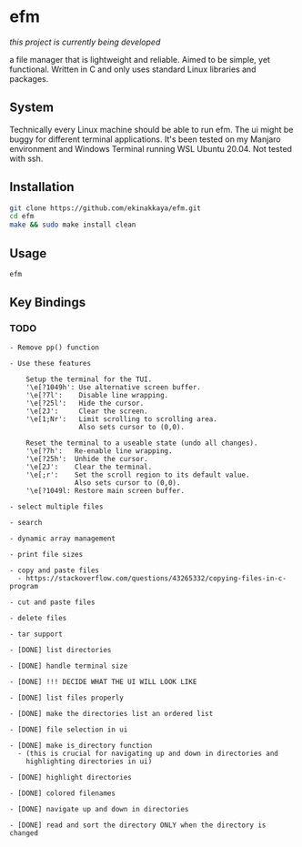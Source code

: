 # efm

*this project is currently being developed*

a file manager that is lightweight and reliable. Aimed to be simple, yet functional.
Written in C and only uses standard Linux libraries and packages.

## System

Technically every Linux machine should be able to run efm. The ui might be buggy for different terminal applications. It's been tested on my Manjaro environment and Windows Terminal running WSL Ubuntu 20.04. Not tested with ssh.

## Installation

```sh
git clone https://github.com/ekinakkaya/efm.git
cd efm
make && sudo make install clean
```

## Usage

```sh
efm
```

## Key Bindings



### TODO
```
- Remove pp() function

- Use these features
    
    Setup the terminal for the TUI.
    '\e[?1049h': Use alternative screen buffer.
    '\e[?7l':    Disable line wrapping.
    '\e[?25l':   Hide the cursor.
    '\e[2J':     Clear the screen.
    '\e[1;Nr':   Limit scrolling to scrolling area.
                 Also sets cursor to (0,0).
    
    Reset the terminal to a useable state (undo all changes).
    '\e[?7h':   Re-enable line wrapping.
    '\e[?25h':  Unhide the cursor.
    '\e[2J':    Clear the terminal.
    '\e[;r':    Set the scroll region to its default value.
                Also sets cursor to (0,0).
    '\e[?1049l: Restore main screen buffer.

- select multiple files

- search

- dynamic array management

- print file sizes

- copy and paste files
  - https://stackoverflow.com/questions/43265332/copying-files-in-c-program

- cut and paste files

- delete files

- tar support

- [DONE] list directories

- [DONE] handle terminal size

- [DONE] !!! DECIDE WHAT THE UI WILL LOOK LIKE

- [DONE] list files properly

- [DONE] make the directories list an ordered list

- [DONE] file selection in ui

- [DONE] make is_directory function
  - (this is crucial for navigating up and down in directories and
    highlighting directories in ui)

- [DONE] highlight directories

- [DONE] colored filenames

- [DONE] navigate up and down in directories

- [DONE] read and sort the directory ONLY when the directory is changed

```
